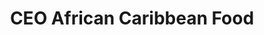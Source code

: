 ---
title: "CEO African Caribbean Food"
url: /feltham/ceo-african-caribbean-food/
shop: convenience
---